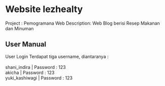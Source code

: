 # Website lezhealty 
Project : Pemogramana Web 
Description: Web Blog berisi Resep Makanan dan Minuman <br>

## User Manual
User Login
Terdapat tiga username, diantaranya : <br /><br />
shani_indira        |       Password : 123 <br />
akicha              |       Password : 123 <br />
yuki_kashiwagi      |       Password : 123 <br />
